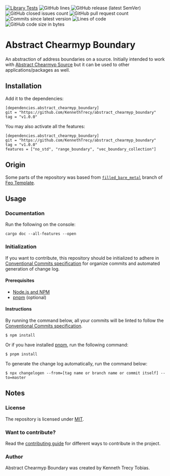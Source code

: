 [![Library Tests](https://img.shields.io/github/actions/workflow/status/KennethTrecy/abstract_chearmyp_boundary/library.yml?style=for-the-badge)](https://github.com/KennethTrecy/abstract_chearmyp_boundary/actions/workflows/library.yml)
![GitHub lines](https://img.shields.io/github/license/KennethTrecy/abstract_chearmyp_boundary?style=for-the-badge)
![GitHub release (latest SemVer)](https://img.shields.io/github/v/release/KennethTrecy/abstract_chearmyp_boundary?style=for-the-badge&display_name=tag&sort=semver)
![GitHub closed issues count](https://img.shields.io/github/issues-closed/KennethTrecy/abstract_chearmyp_boundary?style=for-the-badge)
![GitHub pull request count](https://img.shields.io/github/issues-pr-closed/KennethTrecy/abstract_chearmyp_boundary?style=for-the-badge)
![Commits since latest version](https://img.shields.io/github/commits-since/KennethTrecy/abstract_chearmyp_boundary/latest?style=for-the-badge)
![Lines of code](https://img.shields.io/tokei/lines/github/KennethTrecy/abstract_chearmyp_boundary?style=for-the-badge)
![GitHub code size in bytes](https://img.shields.io/github/repo-size/KennethTrecy/abstract_chearmyp_boundary?style=for-the-badge)

# Abstract Chearmyp Boundary
An abstraction of address boundaries on a source. Initially intended to work with [Abstract Chearmyp Source] but it can be used to other applications/packages as well.

## Installation
Add it to the dependencies:
```
[dependencies.abstract_chearmyp_boundary]
git = "https://github.com/KennethTrecy/abstract_chearmyp_boundary"
tag = "v1.0.0"
```

You may also activate all the features:
```
[dependencies.abstract_chearmyp_boundary]
git = "https://github.com/KennethTrecy/abstract_chearmyp_boundary"
tag = "v1.0.0"
features = ["no_std", "range_boundary", "vec_boundary_collection"]
```

## Origin
Some parts of the repository was based from [`filled_bare_metal`] branch of [Feo Template].

## Usage

### Documentation
Run the following on the console:
```
cargo doc --all-features --open
```

### Initialization
If you want to contribute, this repository should be initialized to adhere in [Conventional Commits specification] for organize
commits and automated generation of change log.

#### Prerequisites
- [Node.js and NPM]
- [pnpm] (optional)

#### Instructions
By running the command below, all your commits will be linted to follow the [Conventional Commits
specification].
```
$ npm install
```

Or if you have installed [pnpm], run the following command:
```
$ pnpm install
```

To generate the change log automatically, run the command below:
```
$ npx changelogen --from=[tag name or branch name or commit itself] --to=master
```

## Notes

### License
The repository is licensed under [MIT].

### Want to contribute?
Read the [contributing guide] for different ways to contribute in the project.

### Author
Abstract Chearmyp Boundary was created by Kenneth Trecy Tobias.

[`filled_bare_metal`]: https://github.com/KennethTrecy/feo_template/tree/filled_bare_metal
[Feo Template]: https://github.com/KennethTrecy/feo_template
[Abstract Chearmyp Source]: https://github.com/KennethTrecy/abstract_chearmyp_source
[MIT]: https://github.com/KennethTrecy/abstract_chearmyp_boundary/blob/master/LICENSE
[Node.js and NPM]: https://nodejs.org/en/
[pnpm]: https://pnpm.io/installation
[Conventional Commits specification]: https://www.conventionalcommits.org/en/v1.0.0/
[contributing guide]: ./CONTRIBUTING.md
